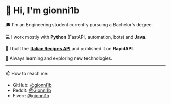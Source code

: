 # 👋 Hi, I'm gionni1b

🎓 I'm an Engineering student currently pursuing a Bachelor's degree.

💻 I work mostly with **Python** (FastAPI, automation, bots) and **Java**.

🧪 I built the **[Italian Recipes API](https://rapidapi.com/andricussss/api/italian-recipes-api)** and published it on **RapidAPI**.

🚀 Always learning and exploring new technologies.

---

📫 How to reach me:
- GitHub: [@gionni1b](https://github.com/gionni1b)
- Reddit: [@Gionni1b](https://www.reddit.com/user/Gionni1b/)
- Fiverr: [@gionni1b](https://it.fiverr.com/s/99Ey9Ld)
<!-- Optional: add more links if you want, like LinkedIn, email, etc. -->

